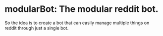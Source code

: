 # modularBot: The modular reddit bot.
So the idea is to create a bot that can easily manage multiple things on reddit through just a single bot.
